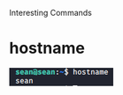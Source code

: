 Interesting Commands

# hostname
![0431801d21f6bdbef83d22cf5879208b.png](../../../_resources/7c27bc2fc2384c478c16d64d0b93eb56.png)